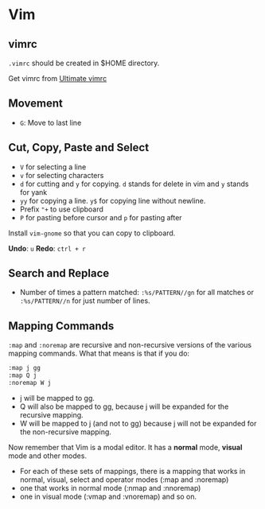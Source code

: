 # Vim

## vimrc

`.vimrc` should be created in $HOME directory.

Get vimrc from [Ultimate vimrc](https://github.com/amix/vimrc)

## Movement

- `G`: Move to last line

## Cut, Copy, Paste and Select

- `V` for selecting a line
- `v` for selecting characters
- `d` for cutting and `y` for copying. `d` stands for delete in vim and `y` stands for yank
- `yy` for copying a line. `y$` for copying line without newline.
- Prefix `"+` to use clipboard
- `P` for pasting before cursor and `p` for pasting after

Install `vim-gnome` so that you can copy to clipboard.

**Undo**: `u`
**Redo**: `ctrl + r`

## Search and Replace

- Number of times a pattern matched: `:%s/PATTERN//gn` for all matches or `:%s/PATTERN//n` for just number of lines.

## Mapping Commands

`:map` and `:noremap` are recursive and non-recursive versions of the various mapping commands. What that means is that if you do:

```bash
:map j gg
:map Q j
:noremap W j
```

- j will be mapped to gg. 
- Q will also be mapped to gg, because j will be expanded for the recursive mapping.
- W will be mapped to j (and not to gg) because j will not be expanded for the non-recursive mapping.

Now remember that Vim is a modal editor. It has a **normal** mode, **visual** mode and other modes.

- For each of these sets of mappings, there is a mapping that works in normal, visual, select and operator modes (:map and :noremap)
- one that works in normal mode (:nmap and :nnoremap)
- one in visual mode (:vmap and :vnoremap) and so on.